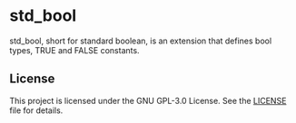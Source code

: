 # std_bool

std_bool, short for standard boolean, is an extension that defines bool types,
TRUE and FALSE constants.

## License

This project is licensed under the GNU GPL-3.0 License. See the [LICENSE](LICENSE) file for details.